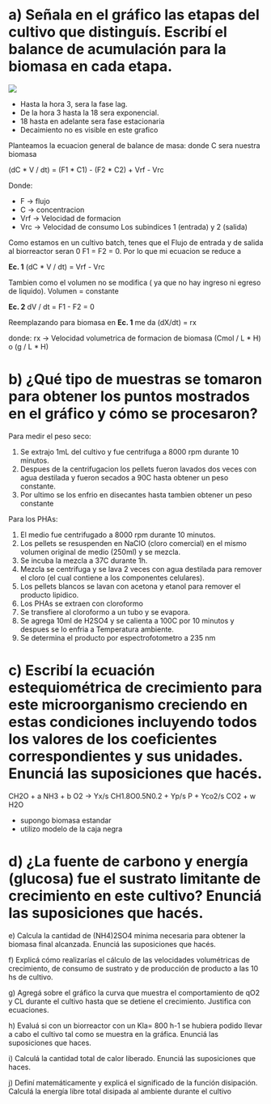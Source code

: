 # a) Señala en el gráfico las etapas del cultivo que distinguís. Escribí el balance de acumulación para la biomasa en cada etapa.

![](https://i.imgur.com/g47kWG3.png)

- Hasta la hora 3, sera la fase lag.
- De la hora 3 hasta la 18 sera exponencial.
- 18 hasta en adelante sera fase estacionaria 
- Decaimiento no es visible en este grafico

Planteamos la ecuacion general de balance de masa:
donde C sera nuestra biomasa

(dC * V / dt) = (F1 * C1) - (F2 * C2) + Vrf - Vrc

Donde: 
- F → flujo 
- C → concentracion
- Vrf → Velocidad de formacion 
- Vrc → Velocidad de consumo
Los subindices 1 (entrada) y 2 (salida)

Como estamos en un cultivo batch, tenes que el Flujo de entrada y de salida al biorreactor seran 0 
F1 = F2 = 0. Por lo que mi ecuacion se reduce a 

**Ec. 1**
(dC * V / dt) = Vrf - Vrc

Tambien como el volumen no  se modifica ( ya que no hay ingreso ni egreso de liquido). Volumen = constante

**Ec. 2**
dV / dt = F1 - F2 = 0 

Reemplazando para biomasa en **Ec. 1** me da 
(dX/dt) = rx 

donde:
rx → Velocidad volumetrica de formacion de biomasa (Cmol / L * H) o (g / L * H)
 
# b) ¿Qué tipo de muestras se tomaron para obtener los puntos mostrados en el gráfico y cómo se procesaron?

Para medir el peso seco:
1. Se extrajo 1mL del cultivo y fue centrifuga a 8000 rpm durante 10 minutos.
2. Despues de la centrifugacion los pellets fueron lavados dos veces con agua destilada y fueron secados a 90C hasta obtener un peso constante.
3. Por ultimo se los enfrio en disecantes hasta tambien obtener un peso constante

Para los PHAs:
1. El medio fue centrifugado a 8000 rpm durante 10 minutos.
2. Los pellets se resuspenden en NaClO (cloro comercial) en el mismo volumen original de medio (250ml) y se mezcla.
3. Se incuba la mezcla a 37C durante 1h.
4. Mezcla se centrifuga  y se lava 2 veces con agua destilada para remover el cloro (el cual contiene a los componentes celulares).
5. Los pellets blancos se lavan con acetona y etanol para remover el producto lipidico.
6. Los PHAs se extraen con cloroformo
7. Se transfiere al cloroformo a un tubo y se evapora.
8. Se agrega 10ml de H2SO4 y se calienta a 100C por 10 minutos y despues se lo enfria a Temperatura ambiente.
9. Se determina el producto por espectrofotometro a 235 nm


# c) Escribí la ecuación estequiométrica de crecimiento para este microorganismo creciendo en estas condiciones incluyendo todos los valores de los coeficientes correspondientes y sus unidades. Enunciá las suposiciones que hacés.

CH2O + a NH3 + b O2 → Yx/s CH1.8O0.5N0.2 + Yp/s P + Yco2/s CO2 + w H2O

- supongo biomasa estandar
- utilizo modelo de la caja negra

# d) ¿La fuente de carbono y energía (glucosa) fue el sustrato limitante de crecimiento en este cultivo? Enunciá las suposiciones que hacés.

e) Calcula la cantidad de (NH4)2SO4 mínima necesaria para obtener la biomasa final alcanzada. Enunciá las suposiciones que hacés.

f) Explicá cómo realizarías el cálculo de las velocidades volumétricas de crecimiento, de consumo de sustrato y de producción de producto a las 10 hs de cultivo.

g) Agregá sobre el gráfico la curva que muestra el comportamiento de qO2 y CL durante el cultivo hasta que se detiene el crecimiento. Justifica con ecuaciones.

h) Evaluá si con un biorreactor con un Kla= 800 h-1 se hubiera podido llevar a cabo el cultivo tal como se muestra en la gráfica. Enunciá las suposiciones que haces.

i) Calculá la cantidad total de calor liberado. Enunciá las suposiciones que haces.

j) Definí matemáticamente y explicá el significado de la función disipación. Calculá la energía libre total disipada al ambiente durante el cultivo
